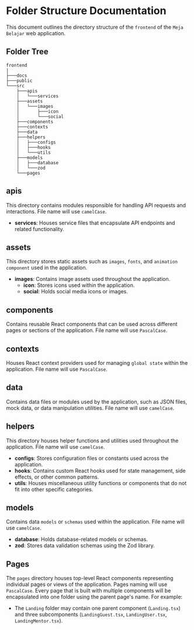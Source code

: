# Folder Structure Documentation

This document outlines the directory structure of the `frontend` of the `Meja Belajar` web application.

## Folder Tree
```
frontend
|
├───docs
├───public
└───src
    ├───apis
    │   └───services
    ├───assets
    │   └───images
    │       ├───icon
    │       └───social
    ├───components
    ├───contexts
    ├───data
    ├───helpers
    │   ├───configs
    │   ├───hooks
    │   └───utils
    ├───models
    │   ├───database
    │   └───zod
    └───pages
```


## apis
This directory contains modules responsible for handling API requests and interactions. File name will use `camelCase`.
- **services**: Houses service files that encapsulate API endpoints and related functionality.

## assets
This directory stores static assets such as `images`, `fonts`, and `animation component` used in the application.
- **images**: Contains image assets used throughout the application.
  - **icon**: Stores icons used within the application.
  - **social**: Holds social media icons or images.

## components
Contains reusable React components that can be used across different pages or sections of the application. File name will use `PascalCase`.

## contexts
Houses React context providers used for managing `global state` within the application. File name will use `PascalCase`.

## data
Contains data files or modules used by the application, such as JSON files, mock data, or data manipulation utilities. File name will use `camelCase`.

## helpers
This directory houses helper functions and utilities used throughout the application. File name will use `camelCase`.
- **configs**: Stores configuration files or constants used across the application.
- **hooks**: Contains custom React hooks used for state management, side effects, or other common patterns.
- **utils**: Houses miscellaneous utility functions or components that do not fit into other specific categories.

## models
Contains data `models` or `schemas` used within the application. File name will use `camelCase`.
- **database**: Holds database-related models or schemas.
- **zod**: Stores data validation schemas using the Zod library.

## Pages
The `pages` directory houses top-level React components representing individual pages or views of the application. Pages naming will use `PascalCase`. Every page that is built with multiple components will be encapsulated into one folder using the parent page's name. For example:
- The `Landing` folder may contain one parent component (`Landing.tsx`) and three subcomponents (`LandingGuest.tsx`, `LandingUser.tsx`, `LandingMentor.tsx`).
